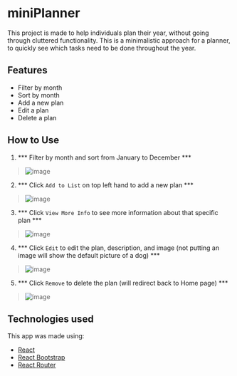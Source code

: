 # miniPlanner

This project is made to help individuals plan their year, without going through cluttered functionality. This is a minimalistic approach for a planner, to quickly see which tasks need to be done throughout the year.

## Features

- Filter by month
- Sort by month
- Add a new plan
- Edit a plan
- Delete a plan

## How to Use

1. *** Filter by month and sort from January to December ***
> ![image](../images/step-1.gif)

2. *** Click `Add to List` on top left hand to add a new plan ***
> ![image](../images/step-2.gif)

3. *** Click `View More Info` to see more information about that specific plan ***
> ![image](../images/step-3.gif)

4. *** Click `Edit` to edit the plan, description, and image (not putting an image will show the default picture of a dog) ***
> ![image](../images/step-4.gif)

5. *** Click `Remove` to delete the plan (will redirect back to Home page) ***
> ![image](../images/step-5.gif)

## Technologies used

This app was made using:
- [React](https://reactjs.org/) 
- [React Bootstrap](https://react-bootstrap.github.io/)
- [React Router](https://reactrouter.com/)